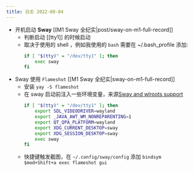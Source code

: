 ```yaml
---
title: 日志 2022-08-04
---
```

* 开机启动 **Sway** [[M1 Sway 全纪实|post/sway-on-m1-full-record]]
    * 判断启动 [[tty1]] 的时候启动
    * 取决于使用的 shell ，例如我使用的 `bash` 需要在 ~/.bash_profile 添加:
        ```bash
        if [ "$(tty)" = "/dev/tty1" ]; then
            exec sway
        fi
        ```
* Sway 使用 `Flameshot` [[M1 Sway 全纪实|sway-on-m1-full-record]]
    * 安装 `yay -S flameshot`
    * 在 sway 启动前注入一些环境变量，来源[Sway and wlroots support](https://github.com/flameshot-org/flameshot/blob/master/docs/Sway%20and%20wlroots%20support.md)
        ```bash
        if [ "$(tty)" = "/dev/tty1" ]; then
            export SDL_VIDEODRIVER=wayland
            export _JAVA_AWT_WM_NONREPARENTING=1
            export QT_QPA_PLATFORM=wayland
            export XDG_CURRENT_DESKTOP=sway
            export XDG_SESSION_DESKTOP=sway
            exec sway
        fi
        ```
    * 快捷键触发截图，在 `~/.config/sway/config` 添加 `bindsym $mod+Shift+a exec
      flameshot gui`
